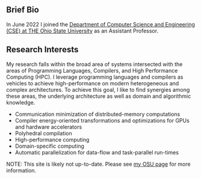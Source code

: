 
## Brief Bio

In June 2022 I joined the [Department of Computer Science and Engineering (CSE) at THE Ohio State University](https://cse.osu.edu/) as an Assistant Professor.



## Research Interests

My research falls within the broad area of systems intersected with the areas of Programming Languages, Compilers, and High Performance Computing (HPC). I leverage programming languages and compilers as vehicles to achieve high-performance on modern heterogeneous and complex architectures. To achieve this goal, I like to find synergies among these areas, the underlying architecture as well as domain and algorithmic knowledge.

- Communication minimization of distributed-memory computations
- Compiler energy-oriented transformations and optimizations for GPUs and hardware accelerators
- Polyhedral compilation
- High-performance computing
- Domain-specific computing
- Automatic parallelization for data-flow and task-parallel run-times

NOTE: This site is likely not up-to-date. Please see [my OSU page](https://u.osu.edu/moreno-244/) for more information.
